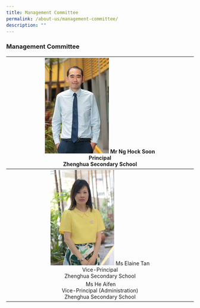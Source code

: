 ```yaml
---
title: Management Committee
permalink: /about-us/management-committee/
description: ""
---
```

### Management Committee

| <img src="/images/principalsmessage.jpg"       style="width:35%">  Mr Ng Hock Soon<br/>Principal <br/>Zhenghua Secondary School |
|:---:|
| <img src="/images/Ms-Elaine-Tan-200x300.jpg"       style="width:35%">  Ms Elaine Tan <br/> Vice-Principal <br/>Zhenghua Secondary School |
| <img src=""       style="width:35%">  Ms He Aifen <br/>Vice-Principal (Administration) <br/>Zhenghua Secondary School |